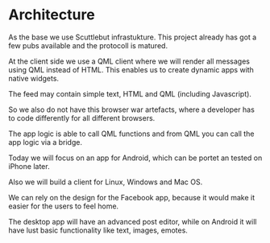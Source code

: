 # Architecture

As the base we use Scuttlebut infrastukture. This project already has got a few pubs available and the protocoll is matured.

At the client side we use a QML client where we will render all messages using QML instead of HTML. This enables us to create dynamic apps with native widgets.

The feed may contain simple text, HTML and QML (including Javascript).

So we also do not have this browser war artefacts, where a developer has to code differently for all different browsers.

The app logic is able to call QML functions and from QML you can call the app logic via a bridge.

Today we will focus on an app for Android, which can be portet an tested on iPhone later.

Also we will build a client for Linux, Windows and Mac OS.

We can rely on the design for the Facebook app, because it would make it easier for the users to feel home.

The desktop app will have an advanced post editor, while on Android it will have lust basic functionality like text, images, emotes.
